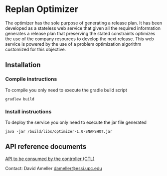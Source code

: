 # Replan Optimizer

The optimizer has the sole purpose of generating a release plan. It has been developed as a stateless web service that given all the required information generates a release plan that preserving the stated constraints optimizes the use of the company resources to develop the next release. This web service is powered by the use of a problem optimization algorithm customized for this objective.

## Installation

### Compile instructions
To compile you only need to execute the gradle build script
```
gradlew build
```

### Install instructions
To deploy the service you only need to execute the jar file generated
```
java -jar /build/libs/optimizer-1.0-SNAPSHOT.jar
```

## API reference documents

[API to be consumed by the controller (CTL)](https://supersede-project.github.io/replan/replan_optimizer/API-CTL.html)

Contact: David Ameller <dameller@essi.upc.edu>

